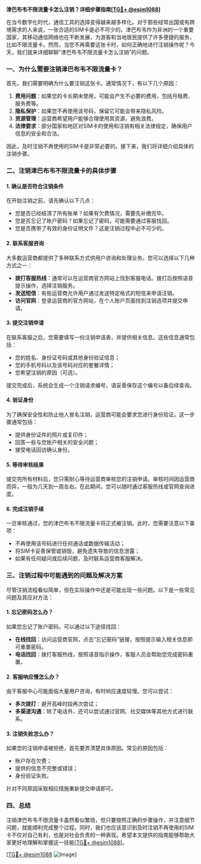 **津巴布韦不限流量卡怎么注销？详细步骤指南[[TG💪+ @esim1088](https://t.me/s/esim1088)]**

在当今数字化时代，通信工具的选择变得越来越多样化。对于那些经常出国或有跨境需求的人来说，一张合适的SIM卡是必不可少的。津巴布韦作为非洲的一个重要国家，其移动通信网络也在不断发展，为游客和当地居民提供了许多便捷的服务，比如不限流量卡。然而，当您不再需要这张卡时，如何正确地进行注销操作呢？今天，我们就来详细聊聊“津巴布韦不限流量卡怎么注销”的问题。

### 一、为什么需要注销津巴布韦不限流量卡？

首先，我们需要明确为什么要注销这张卡。通常情况下，有以下几个原因：

1. **费用问题**：如果您的卡长期未使用，可能会产生不必要的费用，包括月租费、服务费等。
2. **隐私保护**：如果您不再使用该号码，保留它可能会带来隐私风险。
3. **资源管理**：运营商希望用户能够合理使用其资源，避免浪费。
4. **法律要求**：部分国家和地区对SIM卡的使用和注销有相关法律规定，确保用户信息的安全和合法。

因此，及时注销不再使用的SIM卡是非常必要的。接下来，我们将详细介绍具体的注销步骤。

### 二、注销津巴布韦不限流量卡的具体步骤

#### 1. 确认是否符合注销条件

在开始注销之前，请先确认以下几点：

- 您是否已经结清了所有账单？如果有欠费情况，需要先补缴完毕。
- 您是否忘记了账户密码？如果忘记了密码，可能需要通过客服找回。
- 您是否携带了有效的身份证明文件？这是注销过程中必不可少的。

#### 2. 联系客服咨询

大多数运营商都提供了多种联系方式供用户咨询和处理业务。您可以选择以下几种方式之一：

- **拨打客服热线**：通常可以在运营商官方网站上找到客服电话。拨打后按照语音提示操作，选择注销服务。
- **发送短信**：有些运营商允许用户通过发送特定格式的短信来申请注销。
- **访问官网**：登录运营商的官方网站，在个人账户页面找到注销选项并提交申请。

#### 3. 提交注销申请

在联系客服之后，您需要填写一份注销申请表，并提供相关信息。这些信息通常包括：

- 您的姓名、身份证号码或其他身份验证信息；
- 您的手机号码以及该号码对应的套餐详情；
- 您希望注销的原因（可选）。

提交完成后，系统会生成一个注销请求编号，请妥善保存这个编号以备后续查询。

#### 4. 验证身份

为了确保安全性和防止他人冒名注销，运营商可能会要求您进行身份验证。这一步骤通常包括：

- 提供身份证件的照片或复印件；
- 回答一些与您账户相关的安全问题；
- 接受电话回访确认身份。

#### 5. 等待审核结果

提交完所有材料后，您只需耐心等待运营商审核您的注销申请。审核时间因运营商而异，一般为几天到一周左右。在此期间，您可以随时通过客服热线或官网查询进度。

#### 6. 完成注销手续

一旦审核通过，您的津巴布韦不限流量卡将正式被注销。此时，您需要注意以下事项：

- 不再使用该号码进行任何通话或数据传输活动；
- 将SIM卡妥善保管或销毁，避免遗失导致的信息泄露；
- 如果有任何疑问或后续问题，及时联系运营商客服解决。

### 三、注销过程中可能遇到的问题及解决方案

尽管注销流程看似简单，但在实际操作中还是可能出现一些问题。以下是一些常见问题及其应对方法：

#### 1. 忘记密码怎么办？

如果您忘记了账户密码，可以通过以下途径找回：

- **在线找回**：访问运营商官网，点击“忘记密码”链接，按照提示输入相关信息即可重置密码。
- **电话找回**：拨打客服热线，按照语音指示操作，客服人员会帮助您完成密码重置。

#### 2. 客服响应慢怎么办？

由于客服中心可能面临大量用户咨询，有时响应速度较慢。您可以尝试：

- **多次拨打**：避开高峰时段再次尝试；
- **多渠道沟通**：除了电话外，还可以尝试通过官网、社交媒体等其他方式进行联系。

#### 3. 注销失败怎么办？

如果您的注销申请被拒绝，首先要弄清楚具体原因。常见的原因包括：

- 账户存在欠费；
- 提供的信息不完整或错误；
- 身份验证失败。

针对不同原因采取相应措施重新提交申请即可。

### 四、总结

注销津巴布韦不限流量卡虽然看似繁琐，但只要按照正确的步骤操作，并注意细节问题，就能顺利完成整个过程。同时，我们也应该意识到及时注销不再使用的SIM卡不仅对自己有利，也是对社会负责的一种表现。希望本文提供的指南能够帮助大家更好地理解和掌握这一技能[[TG💪+ @esim1088](https://t.me/s/esim1088)]。

[[TG💪+ @esim1088](https://t.me/s/esim1088) ![Image](https://i.postimg.cc/4NQfJmqS/Snipaste-2025-05-13-00-14-12.png)]